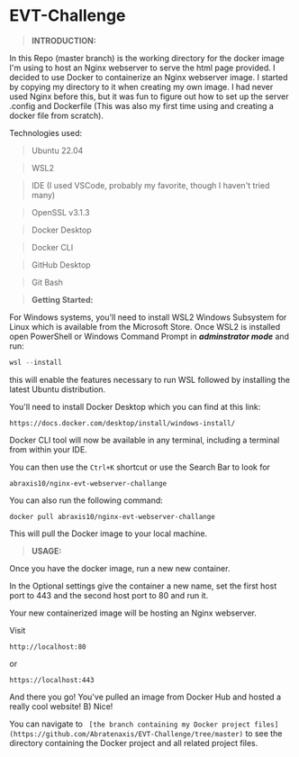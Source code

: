# EVT-Challenge

>**INTRODUCTION:**

In this Repo (master branch) is the working directory for the docker image I'm using to host an Nginx webserver to serve the html page provided.
I decided to use Docker to containerize an Nginx webserver image. I started by copying my directory to it when creating my own image.
I had never used Nginx before this, but it was fun to figure out how to set up the server .config and Dockerfile (This was also my first time using and creating a docker file from scratch). 

Technologies used:
 > Ubuntu 22.04

 > WSL2

 > IDE (I used VSCode, probably my favorite, though I haven't tried many)

 > OpenSSL v3.1.3

 > Docker Desktop

 > Docker CLI

 > GitHub Desktop

 > Git Bash

>**Getting Started:**

For Windows systems, you'll need to install WSL2 Windows Subsystem for Linux which is available from the Microsoft Store. 
Once WSL2 is installed open PowerShell or Windows Command Prompt in ___adminstrator mode___ and run:
```PowerShell
wsl --install
```
this will enable the features necessary to run WSL followed by installing the latest Ubuntu distribution.

You'll need to install Docker Desktop which you can find at this link:
```
https://docs.docker.com/desktop/install/windows-install/
```
Docker CLI tool will now be available in any terminal, including a terminal from within your IDE.

You can then use the ``` Ctrl+K ``` shortcut or use the Search Bar to look for 
```
abraxis10/nginx-evt-webserver-challange
```
You can also run the following command:
```
docker pull abraxis10/nginx-evt-webserver-challange
```
This will pull the Docker image to your local machine. 

>**USAGE:**

Once you have the docker image, run a new new container.

In the Optional settings give the container a new name, set the first host port to 443 and the second host port to 80 and run it.

Your new containerized image will be hosting an Nginx webserver.

Visit 
```
http://localhost:80
```
or
```
https://localhost:443
```
And there you go! You've pulled an image from Docker Hub and hosted a really cool website! 
B)
Nice!

You can navigate to ``` [the branch containing my Docker project files](https://github.com/Abratenaxis/EVT-Challenge/tree/master)``` to see the directory containing the Docker project and all related project files.
